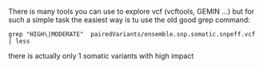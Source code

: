 There is many tools you can use to  explore vcf (vcftools, GEMIN ...) but for such a simple task the easiest way is tu use the old good grep command:

```
grep "HIGH\|MODERATE"  pairedVariants/ensemble.snp.somatic.snpeff.vcf | less
```

there is actually only 1 somatic variants with high impact
